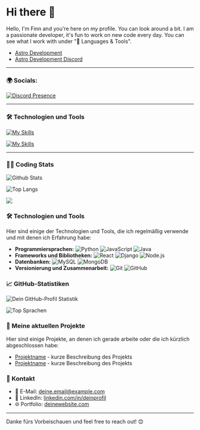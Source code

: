 # Hi there 👋

Hello, I'm Finn and you're here on my profile. You can look around a bit. I am a passionate developer, it's fun to work on new code every day. You can see what I work with under "🔧 Languages ​​& Tools".
  - [Astro Development](https://linktree-be4.pages.dev/)
  - [Astro Development Discord](https://discord.gg/qhesA8nNvt)

---

### 🌍 Socials:
[![Discord Presence](https://lanyard.cnrad.dev/api/1254079221811118120)](https://discord.com/users/1254079221811118120)

---

### 🛠️ Technologien und Tools
[![My Skills](https://skillicons.dev/icons?i=js,html,css,py,lua,docker)](https://skillicons.dev)

[![My Skills](https://skillicons.dev/icons?i=discord,bots,github,windows,pycharm,phpstorm,vscode)](https://skillicons.dev)

---

### 👨‍💻 Coding Stats
![Github Stats](https://github-readme-stats.vercel.app/api?username=Pylora&show_icons=true&theme=holi)

![Top Langs](https://github-readme-stats.vercel.app/api/top-langs/?username=Pylora&layout=compact&theme=holi)

[![](https://visitcount.itsvg.in/api?id=pyrora-finn&label=Profile%20Views&color=0&icon=8&pretty=true)](https://visitcount.itsvg.in)



### 🛠️ Technologien und Tools
Hier sind einige der Technologien und Tools, die ich regelmäßig verwende und mit denen ich Erfahrung habe:

- **Programmiersprachen:** ![Python](https://img.shields.io/badge/-Python-3776AB?logo=python&logoColor=white&style=flat-square) ![JavaScript](https://img.shields.io/badge/-JavaScript-F7DF1E?logo=javascript&logoColor=black&style=flat-square) ![Java](https://img.shields.io/badge/-Java-007396?logo=java&logoColor=white&style=flat-square)
- **Frameworks und Bibliotheken:** ![React](https://img.shields.io/badge/-React-61DAFB?logo=react&logoColor=black&style=flat-square) ![Django](https://img.shields.io/badge/-Django-092E20?logo=django&logoColor=white&style=flat-square) ![Node.js](https://img.shields.io/badge/-Node.js-339933?logo=node.js&logoColor=white&style=flat-square)
- **Datenbanken:** ![MySQL](https://img.shields.io/badge/-MySQL-4479A1?logo=mysql&logoColor=white&style=flat-square) ![MongoDB](https://img.shields.io/badge/-MongoDB-47A248?logo=mongodb&logoColor=white&style=flat-square)
- **Versionierung und Zusammenarbeit:** ![Git](https://img.shields.io/badge/-Git-F05032?logo=git&logoColor=white&style=flat-square) ![GitHub](https://img.shields.io/badge/-GitHub-181717?logo=github&logoColor=white&style=flat-square)

### 📈 GitHub-Statistiken
![Dein GitHub-Profil Statistik](https://github-readme-stats.vercel.app/api?username=DeinBenutzername&show_icons=true&theme=dracula)

![Top Sprachen](https://github-readme-stats.vercel.app/api/top-langs/?username=DeinBenutzername&layout=compact&theme=dracula)

### 📂 Meine aktuellen Projekte
Hier sind einige Projekte, an denen ich gerade arbeite oder die ich kürzlich abgeschlossen habe:

- [Projektname](Projektlink) - kurze Beschreibung des Projekts
- [Projektname](Projektlink) - kurze Beschreibung des Projekts

### 💬 Kontakt
- 📧 E-Mail: [deine.email@example.com](mailto:deine.email@example.com)
- 💼 LinkedIn: [linkedin.com/in/deinprofil](https://www.linkedin.com/in/deinprofil)
- 🌐 Portfolio: [deinewebsite.com](https://deinewebsite.com)

---

Danke fürs Vorbeischauen und feel free to reach out! 😊
